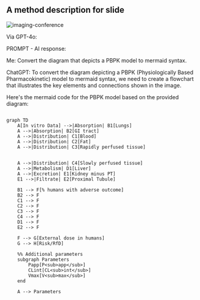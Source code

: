## A method description for slide 

![imaging-conference](https://github.com/ontox-project/pkmine/assets/12751032/6f396739-4aba-4d28-9a14-a1444ac5033a)


Via GPT-4o:

PROMPT - AI response:

Me: Convert the diagram that depicts a PBPK model to mermaid syntax.

ChatGPT:
To convert the diagram depicting a PBPK (Physiologically Based Pharmacokinetic) model to mermaid syntax, we need to create a flowchart that illustrates the key elements and connections shown in the image.

Here's the mermaid code for the PBPK model based on the provided diagram:

```mermaid

graph TD
    A[In vitro Data] -->|Absorption| B1[Lungs]
    A -->|Absorption| B2[GI tract]
    A -->|Distribution| C1[Blood]
    A -->|Distribution| C2[Fat]
    A -->|Distribution| C3[Rapidly perfused tissue]


    A -->|Distribution| C4[Slowly perfused tissue]
    A -->|Metabolism| D1[Liver]
    A -->|Excretion| E1[Kidney minus PT]
    E1 -->|Filtrate| E2[Proximal Tubule]
    
    B1 --> F[% humans with adverse outcome]
    B2 --> F
    C1 --> F
    C2 --> F
    C3 --> F
    C4 --> F
    D1 --> F
    E2 --> F
    
    F --> G[External dose in humans]
    G --> H[Risk/RfD]

    %% Additional parameters
    subgraph Parameters
        Papp[P<sub>app</sub>]
        CLint[CL<sub>int</sub>]
        Vmax[V<sub>max</sub>]
    end
    
    A --> Parameters

```
